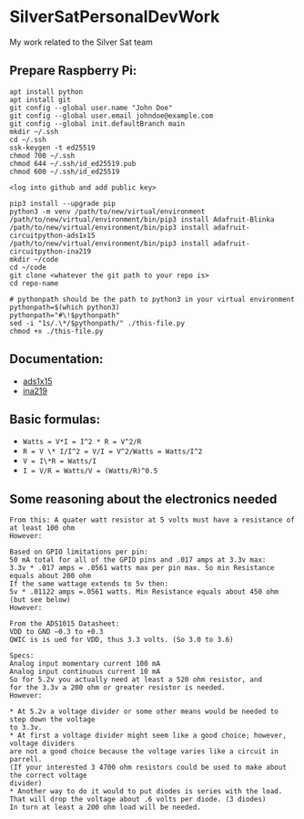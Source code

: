# SilverSatPersonalDevWork

My work related to the Silver Sat team

###

## Prepare Raspberry Pi:

```
apt install python
apt install git
git config --global user.name "John Doe"
git config --global user.email johndoe@example.com
git config --global init.defaultBranch main
mkdir ~/.ssh
cd ~/.ssh
ssk-keygen -t ed25519
chmod 700 ~/.ssh
chmod 644 ~/.ssh/id_ed25519.pub
chmod 600 ~/.ssh/id_ed25519

<log into github and add public key>

pip3 install --upgrade pip
python3 -m venv /path/to/new/virtual/environment
/path/to/new/virtual/environment/bin/pip3 install Adafruit-Blinka
/path/to/new/virtual/environment/bin/pip3 install adafruit-circuitpython-ads1x15
/path/to/new/virtual/environment/bin/pip3 install adafruit-circuitpython-ina219
mkdir ~/code
cd ~/code
git clone <whatever the git path to your repo is>
cd repo-name

# pythonpath should be the path to python3 in your virtual environment
pythonpath=$(which python3)
pythonpath="#\!$pythonpath"
sed -i "1s/.\*/$pythonpath/" ./this-file.py
chmod +x ./this-file.py
```

## Documentation:

- [ads1x15](https://docs.circuitpython.org/projects/ads1x15/en/stable/)
- [ina219](https://docs.circuitpython.org/projects/ina219/en/stable/)

## Basic formulas:

- `Watts = V*I = I^2 * R = V^2/R`
- `R = V \* I/I^2 = V/I = V^2/Watts = Watts/I^2`
- `V = I\*R = Watts/I`
- `I = V/R = Watts/V = (Watts/R)^0.5`

## Some reasoning about the electronics needed

```
From this: A quater watt resistor at 5 volts must have a resistance of at least 100 ohm
However:

Based on GPIO limitations per pin:
50 mA total for all of the GPIO pins and .017 amps at 3.3v max:
3.3v * .017 amps = .0561 watts max per pin max. So min Resistance equals about 200 ohm
If the same wattage extends to 5v then:
5v * .01122 amps =.0561 watts. Min Resistance equals about 450 ohm (but see below)
However:

From the ADS1015 Datasheet:
VDD to GND –0.3 to +0.3
QWIC is is ued for VDD, thus 3.3 volts. (So 3.0 to 3.6)

Specs:
Analog input momentary current 100 mA
Analog input continuous current 10 mA
So for 5.2v you actually need at least a 520 ohm resistor, and
for the 3.3v a 200 ohm or greater resistor is needed.
However:

* At 5.2v a voltage divider or some other means would be needed to step down the voltage
to 3.3v.
* At first a voltage divider might seem like a good choice; however, voltage dividers
are not a good choice because the voltage varies like a circuit in parrell.
(If your interested 3 4700 ohm resistors could be used to make about the correct voltage
divider)
* Another way to do it would to put diodes is series with the load.
That will drop the voltage about .6 volts per diode. (3 diodes)
In turn at least a 200 ohm load will be needed.
```
